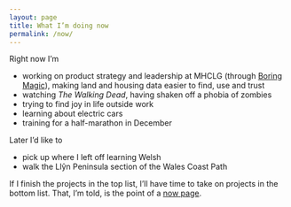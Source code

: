 ```yaml
---
layout: page
title: What I’m doing now
permalink: /now/
---
```


<p>Right now I’m
  <ul>
    <li>working on product strategy and leadership at MHCLG (through <a href="https://boringmagi.cc" target="_blank">Boring Magic</a>), making land and housing data easier to find, use and trust</li>
    <li>watching <i>The Walking Dead</i>, having shaken off a phobia of zombies</li>
    <li>trying to find joy in life outside work</li>
    <li>learning about electric cars</li>
    <li>training for a half-marathon in December</li>
  </ul>
</p>

<p>Later I’d like to
  <ul>
    <li>pick up where I left off learning Welsh</li>
    <li>walk the Llŷn Peninsula section of the Wales Coast Path</li>
  </ul>
</p>

<p>If I finish the projects in the top list, I’ll have time to take on projects in the bottom list. That, I’m told, is the point of a <a href="https://nownownow.com/about" target="_blank">now page</a>.</p>